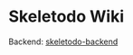 # Skeletodo Wiki

Backend: [skeletodo-backend](https://github.com/vsevolod-skripnik/skeletodo-backend)
